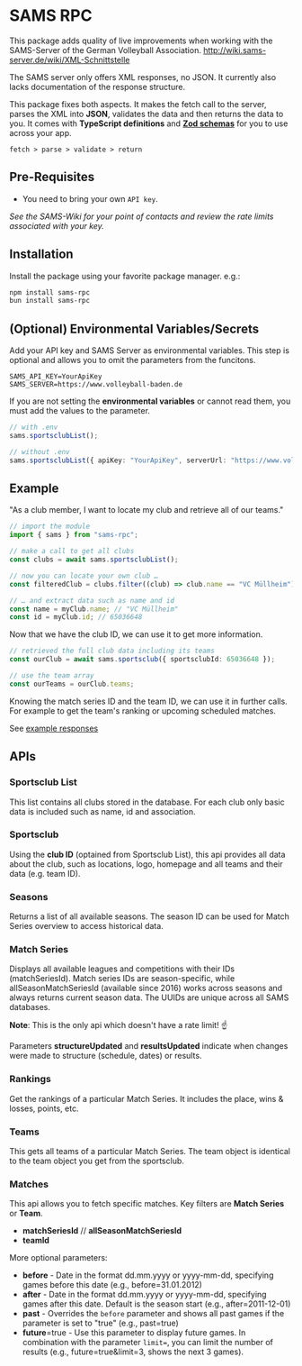 # SAMS RPC

This package adds quality of live improvements when working with the SAMS-Server of the German Volleyball Association.
http://wiki.sams-server.de/wiki/XML-Schnittstelle

The SAMS server only offers XML responses, no JSON. It currently also lacks documentation of the response structure.

This package fixes both aspects. It makes the fetch call to the server, parses the XML into **JSON**, validates the data and then returns the data to you. It comes with **TypeScript definitions** and **[Zod schemas](https://zod.dev)** for you to use across your app.

`fetch > parse > validate > return`

## Pre-Requisites

- You need to bring your own `API key`.

_See the SAMS-Wiki for your point of contacts and review the rate limits associated with your key._

## Installation

Install the package using your favorite package manager. e.g.:

```zsh
npm install sams-rpc
bun install sams-rpc
```

## (Optional) Environmental Variables/Secrets

Add your API key and SAMS Server as environmental variables. This step is optional and allows you to omit the parameters from the funcitons.

```dotenv
SAMS_API_KEY=YourApiKey
SAMS_SERVER=https://www.volleyball-baden.de
```

If you are not setting the **environmental variables** or cannot read them, you must add the values to the parameter.

```typescript
// with .env
sams.sportsclubList();

// without .env
sams.sportsclubList({ apiKey: "YourApiKey", serverUrl: "https://www.volleyball-baden.de" });
```

## Example

"As a club member, I want to locate my club and retrieve all of our teams."

```typescript
// import the module
import { sams } from "sams-rpc";

// make a call to get all clubs
const clubs = await sams.sportsclubList();

// now you can locate your own club …
const filteredClub = clubs.filter((club) => club.name == "VC Müllheim");

// … and extract data such as name and id
const name = myClub.name; // "VC Müllheim"
const id = myClub.id; // 65036648
```

Now that we have the club ID, we can use it to get more information.

```typescript
// retrieved the full club data including its teams
const ourClub = await sams.sportsclub({ sportsclubId: 65036648 });

// use the team array
const ourTeams = ourClub.teams;
```

Knowing the match series ID and the team ID, we can use it in further calls. For example to get the team's ranking or upcoming scheduled matches.

See [example responses](https://github.com/terijaki/sams-rpc/tree/main/examples)

## APIs

### Sportsclub List

This list contains all clubs stored in the database. For each club only basic data is included such as name, id and association.

### Sportsclub

Using the **club ID** (optained from Sportsclub List), this api provides all data about the club, such as locations, logo, homepage and all teams and their data (e.g. team ID).

### Seasons

Returns a list of all available seasons. The season ID can be used for Match Series overview to access historical data.

### Match Series

Displays all available leagues and competitions with their IDs (matchSeriesId). Match series IDs are season-specific, while allSeasonMatchSeriesId (available since 2016) works across seasons and always returns current season data. The UUIDs are unique across all SAMS databases.

**Note**: This is the only api which doesn't have a rate limit! ☝️

Parameters **structureUpdated** and **resultsUpdated** indicate when changes were made to structure (schedule, dates) or results.

### Rankings

Get the rankings of a particular Match Series. It includes the place, wins & losses, points, etc.

### Teams

This gets all teams of a particular Match Series. The team object is identical to the team object you get from the sportsclub.

### Matches

This api allows you to fetch specific matches. Key filters are **Match Series** or **Team**.

- **matchSeriesId** // **allSeasonMatchSeriesId**
- **teamId**

More optional parameters:

- **before** - Date in the format dd.mm.yyyy or yyyy-mm-dd, specifying games before this date (e.g., before=31.01.2012)
- **after** - Date in the format dd.mm.yyyy or yyyy-mm-dd, specifying games after this date. Default is the season start (e.g., after=2011-12-01)
- **past** - Overrides the `before` parameter and shows all past games if the parameter is set to "true" (e.g., past=true)
- **future**=true - Use this parameter to display future games. In combination with the parameter `limit=`, you can limit the number of results (e.g., future=true&limit=3, shows the next 3 games).
